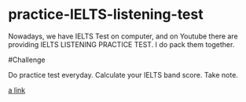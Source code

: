# practice-IELTS-listening-test
Nowadays, we have IELTS Test on computer, and on Youtube there are providing IELTS LISTENING PRACTICE TEST. I do pack them together. 

#Challenge

Do practice test everyday.
Calculate your IELTS band score.
Take note.

[a link](https://lanahh.github.io/practice-IELTS-listening-test/)
